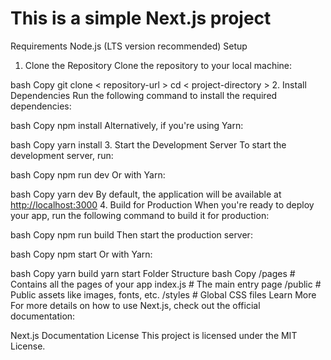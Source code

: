# This is a simple Next.js project

Requirements
Node.js (LTS version recommended)
Setup

1. Clone the Repository
Clone the repository to your local machine:

bash
Copy
git clone < repository-url >
cd < project-directory >
2. Install Dependencies
Run the following command to install the required dependencies:

bash
Copy
npm install
Alternatively, if you're using Yarn:

bash
Copy
yarn install
3. Start the Development Server
To start the development server, run:

bash
Copy
npm run dev
Or with Yarn:

bash
Copy
yarn dev
By default, the application will be available at <http://localhost:3000>
4. Build for Production
When you're ready to deploy your app, run the following command to build it for production:

bash
Copy
npm run build
Then start the production server:

bash
Copy
npm start
Or with Yarn:

bash
Copy
yarn build
yarn start
Folder Structure
bash
Copy
/pages            # Contains all the pages of your app
  index.js        # The main entry page
/public           # Public assets like images, fonts, etc.
/styles           # Global CSS files
Learn More
For more details on how to use Next.js, check out the official documentation:

Next.js Documentation
License
This project is licensed under the MIT License.
